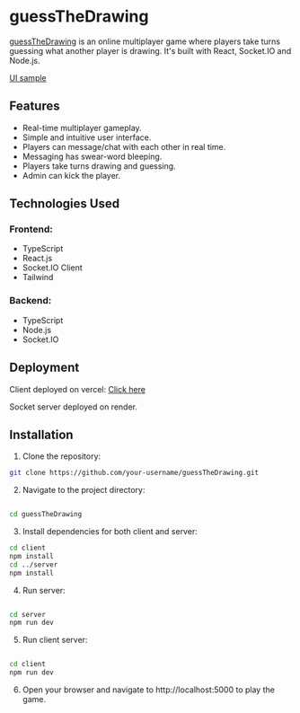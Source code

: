 # guessTheDrawing

[guessTheDrawing](https://guessthedrawing.vercel.app) is an online multiplayer game where players take turns guessing what another player is drawing. It's built with React, Socket.IO and Node.js.

[UI sample](./uiPreview)

## Features

-   Real-time multiplayer gameplay.
-   Simple and intuitive user interface.
-   Players can message/chat with each other in real time.
-   Messaging has swear-word bleeping.
-   Players take turns drawing and guessing.
-   Admin can kick the player.

## Technologies Used

### Frontend:

-   TypeScript
-   React.js
-   Socket.IO Client
-   Tailwind

### Backend:

-   TypeScript
-   Node.js
-   Socket.IO

## Deployment

Client deployed on vercel:
[Click here](https://guessthedrawing.vercel.app/)

Socket server deployed on render.

## Installation

1. Clone the repository:

```bash
git clone https://github.com/your-username/guessTheDrawing.git
```

2. Navigate to the project directory:

```bash

cd guessTheDrawing
```

3. Install dependencies for both client and server:

```bash
cd client
npm install
cd ../server
npm install
```

4. Run server:

```bash

cd server
npm run dev
```

5. Run client server:

```bash

cd client
npm run dev
```

6. Open your browser and navigate to http://localhost:5000 to play the game.
